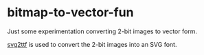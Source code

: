 # bitmap-to-vector-fun

Just some experimentation converting 2-bit images to vector form.

[svg2ttf](https://github.com/fontello/svg2ttf) is used to convert the 2-bit images into an SVG font.
